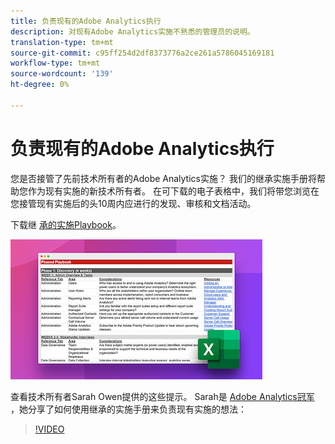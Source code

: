 ```yaml
---
title: 负责现有的Adobe Analytics执行
description: 对现有Adobe Analytics实施不熟悉的管理员的说明。
translation-type: tm+mt
source-git-commit: c95ff254d2df8373776a2ce261a5786045169181
workflow-type: tm+mt
source-wordcount: '139'
ht-degree: 0%

---
```



# 负责现有的Adobe Analytics执行

您是否接管了先前技术所有者的Adobe Analytics实施？ 我们的继承实施手册将帮助您作为现有实施的新技术所有者。 在可下载的电子表格中，我们将带您浏览在您接管现有实施后的头10周内应进行的发现、审核和文档活动。

下载继 [承的实施Playbook](assets/adobe_analytics_inherited_implementation_playbook.xlsx)。

![Playbook](assets/inherited-impl-playbook.png)

查看技术所有者Sarah Owen提供的这些提示。 Sarah是 [Adobe Analytics冠军](https://blog.adobe.com/en/publish/2020/10/27/adobe-analytics-champion-program.html#gs.ldf97p) ，她分享了如何使用继承的实施手册来负责现有实施的想法：

>[!VIDEO](https://video.tv.adobe.com/v/327314/?quality=12&learn=on)
